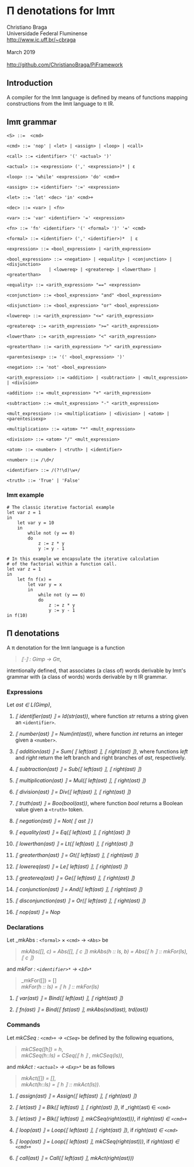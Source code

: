 # Π denotations for Imπ

Christiano Braga  
Universidade Federal Fluminense  
http://www.ic.uff.br/~cbraga  
\
March 2019  
\
http://github.com/ChristianoBraga/PiFramework

## Introduction

A compiler for the Imπ language is defined by means of functions mapping constructions from the Imπ language to π IR.

## Imπ grammar
```
<S> ::=  <cmd>

<cmd> ::= 'nop' | <let> | <assign> | <loop> | <call>

<call> ::= <identifier> '(' <actual> ')' 

<actual> ::= <expression> (',' <expression>)* | ε

<loop> ::= 'while' <expression> 'do' <cmd>+ 

<assign> ::= <identifier> ':=' <expression>

<let> ::= 'let' <dec> 'in' <cmd>+  

<dec> ::= <var> | <fn>
    
<var> ::= 'var' <identifier> '=' <expression>

<fn> ::= 'fn' <identifier> '(' <formal> ')' '=' <cmd>

<formal> ::= <identifier> (',' <identifier>)*  | ε

<expression> ::= <bool_expression> | <arith_expression>

<bool_expression> ::= <negation> | <equality> | <conjunction> | <disjunction>
                | <lowereq> | <greatereq> | <lowerthan> | <greaterthan> 
                
<equality> ::= <arith_expression> "==" <expression>

<conjunction> ::= <bool_expression> "and" <bool_expression>

<disjunction> ::= <bool_expression> "or" <bool_expression>

<lowereq> ::= <arith_expression> "<=" <arith_expression>

<greatereq> ::= <arith_expression> ">=" <arith_expression>

<lowerthan> ::= <arith_expression> "<" <arith_expression>

<greaterthan> ::= <arith_expression> ">" <arith_expression>

<parentesisexp> ::= '(' <bool_expression> ')' 

<negation> ::= 'not' <bool_expression> 

<arith_expression> ::= <addition> | <subtraction> | <mult_expression> | <division>

<addition> ::= <mult_expression> "+" <arith_expression>

<subtraction> ::= <mult_expression> "-" <arith_expression>

<mult_expression> ::= <multiplication> | <division> | <atom> | <parentesisexp> 

<multiplication> ::= <atom> "*" <mult_expression>

<division> ::= <atom> "/" <mult_expression>

<atom> ::= <number> | <truth> | <identifier>
 
<number> ::= /\d+/ 

<identifier> ::= /(?!\d)\w+/ 

<truth> ::= 'True' | 'False' 
```

### Imπ example
```
# The classic iterative factorial example
let var z = 1
in
    let var y = 10
    in
        while not (y == 0)
        do
            z := z * y
            y := y - 1

```

```
# In this example we encapsulate the iterative calculation
# of the factorial within a function call.
let var z = 1
in 
    let fn f(x) =    
        let var y = x
        in      
            while not (y == 0)
            do 
                z := z * y
                y := y - 1
in f(10)
```


## Π denotations

A π denotation for the Imπ language is a function 

> _⟦⋅⟧ : Gimp → Gπ_,   

intentionally defined, that associates (a class of) words derivable by Imπ's grammar with (a class of words) words derivable by π IR grammar.

### Expressions

Let _ast ∈ L(Gimp)_,

1. _⟦ identifier(ast) ⟧ = Id(str(ast))_, where function _str_ returns a string given an `<identifier>`. 

1. _⟦ number(ast) ⟧ = Num(int(ast))_, where function _int_ returns an integer given a `<number>`.

1. _⟦ addition(ast) ⟧ = Sum( ⟦ left(ast) ⟧, ⟦ right(ast) ⟧)_, where functions _left_ and _right_ return the left branch and right branches of _ast_, respectively.

1. _⟦ subtraction(ast) ⟧ = Sub(⟦ left(ast) ⟧, ⟦ right(ast) ⟧)_

1. _⟦ multiplication(ast) ⟧ = Mul(⟦ left(ast) ⟧, ⟦ right(ast) ⟧)_

1. _⟦ division(ast) ⟧ = Div(⟦ left(ast) ⟧, ⟦ right(ast) ⟧)_

1. _⟦ truth(ast) ⟧ = Boo(bool(ast))_, where function _bool_ returns a Boolean value given a `<truth>` token.

1. _⟦ negation(ast) ⟧ = Not( ⟦ ast ⟧ )_

1. _⟦ equality(ast) ⟧ = Eq(⟦ left(ast) ⟧, ⟦ right(ast) ⟧)_

1. _⟦ lowerthan(ast) ⟧ = Lt(⟦ left(ast) ⟧, ⟦ right(ast) ⟧)_

1. _⟦ greaterthan(ast) ⟧ = Gt(⟦ left(ast) ⟧, ⟦ right(ast) ⟧)_

1. _⟦ lowereq(ast) ⟧ = Le⟦ left(ast) ⟧, ⟦ right(ast) ⟧)_

1. _⟦ greatereq(ast) ⟧ = Ge(⟦ left(ast) ⟧, ⟦ right(ast) ⟧)_

1. _⟦ conjunction(ast) ⟧ = And(⟦ left(ast) ⟧, ⟦ right(ast) ⟧)_

1. _⟦ disconjunction(ast) ⟧ = Or(⟦ left(ast) ⟧, ⟦ right(ast) ⟧)_

1. _⟦ nop(ast) ⟧ = Nop_

### Declarations

Let _mkAbs : `<formal>` × `<cmd>` → `<Abs>` be
> _mkAbs([], c) = Abs([], ⟦ c ⟧)_
> _mkAbs(h :: ls, b) = Abs(⟦ h ⟧ :: mkFor(ls), ⟦ c ⟧)_  

and _mkFor : `<identifier>*` → `<Id>*`_
> _mkFor([]) = []  
> _mkFor(h :: ls) = ⟦ h ⟧ :: mkFor(ls)_

1. _⟦ var(ast) ⟧ = Bind(⟦ left(ast) ⟧, ⟦ right(ast) ⟧)_

1. _⟦ fn(ast) ⟧ = Bind(⟦ fst(ast) ⟧, mkAbs(snd(ast), trd(ast))_

### Commands

Let _mkCSeq : `<cmd>+` → `<CSeq>`_ be defined by the following equations,  
> _mkCSeq([h]) = h_,  
> _mkCSeq(h::ls) = CSeq(⟦ h ⟧ , mkCSeq(ls))_,  

and _mkAct : `<actual>` → `<Exp>*`_ be as follows
> _mkAct([]) = []_,  
> _mkAct(h::ls) = ⟦ h ⟧ :: mkAct(ls))_.


1. _⟦ assign(ast) ⟧ = Assign(⟦ left(ast) ⟧, ⟦ right(ast) ⟧)_

1. _⟦ let(ast) ⟧ = Blk(⟦ left(ast) ⟧, ⟦ right(ast) ⟧)_, if _right(ast) ∈ `<cmd>`
1. _⟦ let(ast) ⟧ = Blk(⟦ left(ast) ⟧, mkCSeq(right(ast)))_, if _right(ast) ∈ `<cmd>+`_  
1. _⟦ loop(ast) ⟧ = Loop(⟦ left(ast) ⟧, ⟦ right(ast) ⟧)_, if _right(ast) ∈ `<cmd>`_  
1. _⟦ loop(ast) ⟧ = Loop(⟦ left(ast) ⟧, mkCSeq(right(ast)))_, if _right(ast) ∈ `<cmd>+`_

1. _⟦ call(ast) ⟧ = Call(⟦ left(ast) ⟧, mkAct(right(ast)))_
